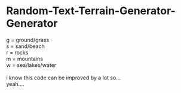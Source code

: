 # Random-Text-Terrain-Generator-Generator
g = ground/grass<br>
s = sand/beach<br>
r = rocks<br>
m = mountains<br>
w = sea/lakes/water<br>
<br>
i know this code can be improved by a lot so...<br>
yeah....
